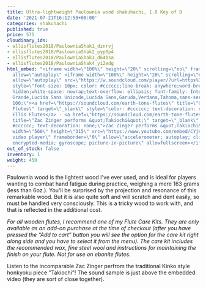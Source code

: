 ```yaml
---
title: Ultra-lightweight Paulownia wood shakuhachi, 1.8 Key of D
date: '2021-07-21T16:12:58+00:00'
categories: shakuhachi
published: true
price: 575
cloudinary_ids:
- ellisflutes2018/PaulowniaShak1_dznrvj
- ellisflutes2018/PaulowniaShak2_pyp0p4
- ellisflutes2018/PaulowniaShak3_d64bsa
- ellisflutes2018/PaulowniaShak4_yi2edg
html_embed: "<iframe width=\"100%\" height=\"20\" scrolling=\"no\" frameborder=\"no\"
  allow=\"autoplay\" <iframe width=\"100%\" height=\"20\" scrolling=\"no\" frameborder=\"no\"
  allow=\"autoplay\" src=\"https://w.soundcloud.com/player/?url=https%3A//api.soundcloud.com/tracks/879684958&color=%23ff5500&inverse=false&auto_play=false&show_user=true\"></iframe><div
  style=\"font-size: 10px; color: #cccccc;line-break: anywhere;word-break: normal;overflow:
  hidden;white-space: nowrap;text-overflow: ellipsis; font-family: Interstate,Lucida
  Grande,Lucida Sans Unicode,Lucida Sans,Garuda,Verdana,Tahoma,sans-serif;font-weight:
  100;\"><a href=\"https://soundcloud.com/earth-tone-flutes\" title=\"Geoffrey Ellis
  Flutes\" target=\"_blank\" style=\"color: #cccccc; text-decoration: none;\">Geoffrey
  Ellis Flutes</a> · <a href=\"https://soundcloud.com/earth-tone-flutes/takiochi\"
  title=\"Zac Zinger performs &quot;Takiochi&quot;\" target=\"_blank\" style=\"color:
  #cccccc; text-decoration: none;\">Zac Zinger performs &quot;Takiochi&quot;</a></div>\r\n&nbsp;\r\n&nbsp;\r\n&nbsp;\r\n&nbsp;\r\n<iframe
  width=\"560\" height=\"315\" src=\"https://www.youtube.com/embed/CYjHrvtQ5fw\" title=\"YouTube
  video player\" frameborder=\"0\" allow=\"accelerometer; autoplay; clipboard-write;
  encrypted-media; gyroscope; picture-in-picture\" allowfullscreen></iframe>"
out_of_stock: false
inventory: 1
weight: 450
---
```


Paulownia wood is the lightest wood I've ever used, and is ideal for players  wanting to combat hand fatigue during practice, weighing a mere 163 grams (less than 6oz.).  You'll be surprised by the projection and resonance of this remarkable wood.  But it is also quite soft and will scratch and dent easily, so must be handled very consciously.  This is a tricky wood to work with, and that is reflected in the additional cost.

*For all wooden flutes, I recommend one of my Flute Care Kits.  They are only available as an add-on purchase at the time of checkout (after you have pressed the “Add to cart” button you will see the option for the care kit right along side and you have to select it from the menu). The care kit includes the recommended wax, fine steel wool and instructions for maintaining the finish on your flute.  Not for use on ebonite flutes.*

Listen to the incomparable Zac Zinger perfrom the traditional Kinko style honkyoku piece "Takiochi”!  The sound sample is just above the embedded video (they are sort of close together).
